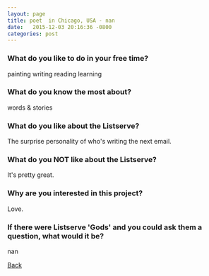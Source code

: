 ```yaml
---
layout: page
title: poet  in Chicago, USA - nan
date:   2015-12-03 20:16:36 -0800
categories: post
---
```


### What do you like to do in your free time?
<p>painting
writing 
reading
learning </p>

### What do you know the most about?
<p>
words & stories </p>

### What do you like about the Listserve?
<p>
The surprise personality of who's writing the next email. 
</p>

### What do you NOT like about the Listserve?
<p>
It's pretty great. </p>

### Why are you interested in this project?
<p>
Love.</p>

### If there were Listserve 'Gods' and you could ask them a question, what would it be?
<p>nan</p>

[Back][1]

[1]: /responders/all